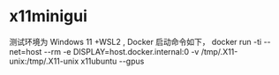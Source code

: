 # x11minigui

测试环境为 Windows 11 +WSL2 , Docker 启动命令如下， 
docker run -ti   --net=host --rm -e DISPLAY=host.docker.internal:0 -v /tmp/.X11-unix:/tmp/.X11-unix  x11ubuntu   --gpus
